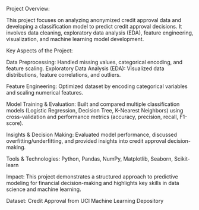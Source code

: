 Project Overview:

This project focuses on analyzing anonymized credit approval data and developing a classification model to predict credit approval decisions. It involves data cleaning, exploratory data analysis (EDA), feature engineering, visualization, and machine learning model development.

Key Aspects of the Project:

Data Preprocessing: Handled missing values, categorical encoding, and feature scaling.
Exploratory Data Analysis (EDA): Visualized data distributions, feature correlations, and outliers.

Feature Engineering: Optimized dataset by encoding categorical variables and scaling numerical features.

Model Training & Evaluation: Built and compared multiple classification models (Logistic Regression, Decision Tree, K-Nearest Neighbors) using cross-validation and performance metrics (accuracy, precision, recall, F1-score).

Insights & Decision Making: Evaluated model performance, discussed overfitting/underfitting, and provided insights into credit approval decision-making.

Tools & Technologies: Python, Pandas, NumPy, Matplotlib, Seaborn, Scikit-learn

Impact: This project demonstrates a structured approach to predictive modeling for financial decision-making and highlights key skills in data science and machine learning.

Dataset: Credit Approval from UCI Machine Learning Depository

